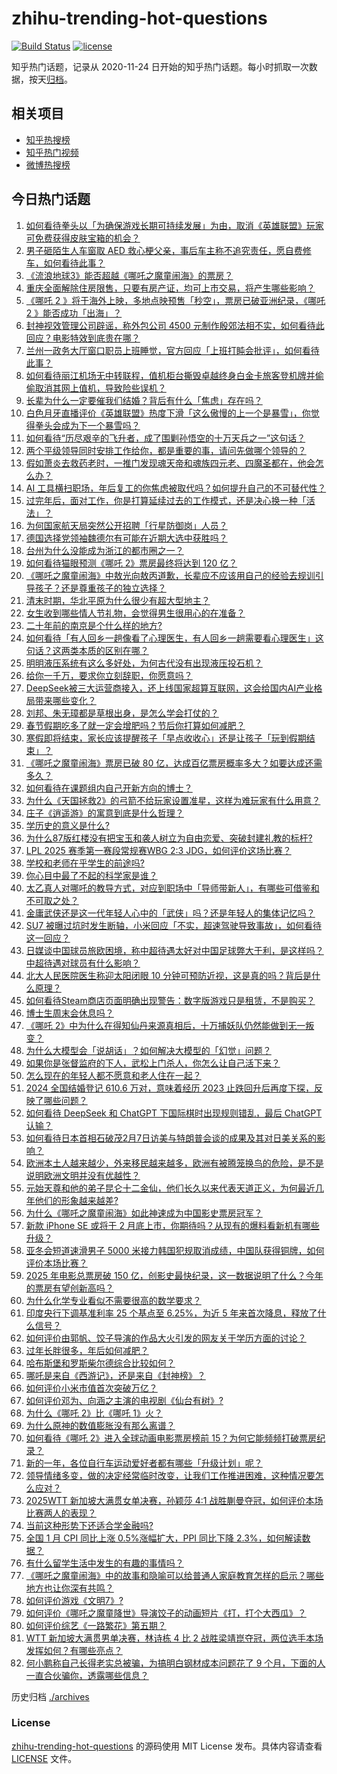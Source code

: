 # zhihu-trending-hot-questions

[![Build Status](https://github.com/justjavac/zhihu-trending-hot-questions/workflows/ci/badge.svg?branch=master)](https://github.com/justjavac/zhihu-trending-hot-questions/actions)
[![license](https://img.shields.io/github/license/justjavac/zhihu-trending-hot-questions)](https://github.com/justjavac/zhihu-trending-hot-questions/blob/master/LICENSE)

知乎热门话题，记录从 2020-11-24
日开始的知乎热门话题。每小时抓取一次数据，按天[归档](./archives)。

## 相关项目

- [知乎热搜榜](https://github.com/justjavac/zhihu-trending-top-search)
- [知乎热门视频](https://github.com/justjavac/zhihu-trending-hot-video)
- [微博热搜榜](https://github.com/justjavac/weibo-trending-hot-search)

## 今日热门话题

<!-- BEGIN -->
<!-- 最后更新时间 Mon Feb 10 2025 15:19:21 GMT+0800 (China Standard Time) -->

1. [如何看待拳头以「为确保游戏长期可持续发展」为由，取消《英雄联盟》玩家可免费获得皮肤宝箱的机会？](https://www.zhihu.com/question/11600446388)
1. [男子砸陌生人车窗取 AED 救心梗父亲，事后车主称不追究责任，愿自费修车，如何看待此事？](https://www.zhihu.com/question/11716121271)
1. [《流浪地球3》能否超越《哪吒之魔童闹海》的票房？](https://www.zhihu.com/question/11523550018)
1. [重庆全面解除住房限售，只要有房产证，均可上市交易，将产生哪些影响？](https://www.zhihu.com/question/11654903756)
1. [《哪吒 2 》将于海外上映，多地点映预售「秒空」，票房已破亚洲纪录，《哪吒 2 》能否成功「出海」？](https://www.zhihu.com/question/11604467465)
1. [封神视效管理公司辟谣，称外包公司 4500 元制作殷郊法相不实，如何看待此回应？电影特效到底贵在哪？](https://www.zhihu.com/question/11741677466)
1. [兰州一政务大厅窗口职员上班睡觉，官方回应「上班打盹会批评」，如何看待此事？](https://www.zhihu.com/question/11703533770)
1. [如何看待丽江机场无中转联程，值机柜台撕毁卓越终身白金卡旅客登机牌并偷偷取消其网上值机，导致险些误机？](https://www.zhihu.com/question/11739658472)
1. [长辈为什么一定要催我们结婚？背后有什么「焦虑」存在吗？](https://www.zhihu.com/question/11537313931)
1. [白色月牙直播评价《英雄联盟》热度下滑「这么傲慢的上一个是暴雪」，你觉得拳头会成为下一个暴雪吗？](https://www.zhihu.com/question/11323368513)
1. [如何看待“历尽艰辛的飞升者，成了围剿孙悟空的十万天兵之一”这句话？](https://www.zhihu.com/question/661862920)
1. [两个平级领导同时安排工作给你，都是重要的事，请问先做哪个领导的？](https://www.zhihu.com/question/11520228893)
1. [假如萧炎去救药老时，一推门发现魂天帝和魂族四元老、四魔圣都在，他会怎么办？](https://www.zhihu.com/question/11657751636)
1. [AI 工具横扫职场，年后复工的你焦虑被取代吗？如何提升自己的不可替代性？](https://www.zhihu.com/question/11528218504)
1. [过完年后，面对工作，你是打算延续过去的工作模式，还是决心换一种「活法」？](https://www.zhihu.com/question/11318523582)
1. [为何国家航天局突然公开招聘「行星防御岗」人员？](https://www.zhihu.com/question/11515684711)
1. [德国选择党领袖魏德尔有可能在近期大选中获胜吗？](https://www.zhihu.com/question/10630550388)
1. [台州为什么没能成为浙江的都市圈之一？](https://www.zhihu.com/question/313273131)
1. [如何看待猫眼预测《哪吒 2》票房最终将达到 120 亿？](https://www.zhihu.com/question/11760207400)
1. [《哪吒之魔童闹海》中敖光向敖丙道歉，长辈应不应该用自己的经验去规训引导孩子？还是尊重孩子的独立选择？](https://www.zhihu.com/question/10847928427)
1. [清末时期，华北平原为什么很少有超大型地主？](https://www.zhihu.com/question/11526743111)
1. [女生收到哪些情人节礼物，会觉得男生很用心的在准备？](https://www.zhihu.com/question/11750357877)
1. [二十年前的南京是个什么样的地方?](https://www.zhihu.com/question/7123248539)
1. [如何看待「有人回乡一趟像看了心理医生，有人回乡一趟需要看心理医生」这句话？这两类本质的区别在哪？](https://www.zhihu.com/question/11325543860)
1. [明明液压系统有这么多好处，为何古代没有出现液压投石机？](https://www.zhihu.com/question/661960331)
1. [给你一千万，要求你立刻辞职，你愿意吗？](https://www.zhihu.com/question/11204928978)
1. [DeepSeek被三大运营商接入，还上线国家超算互联网，这会给国内AI产业格局带来哪些变化？](https://www.zhihu.com/question/11515172288)
1. [刘邦、朱无璋都是草根出身，是怎么学会打仗的？](https://www.zhihu.com/question/11692607546)
1. [春节假期吃多了就一定会增肥吗？节后你打算如何减肥？](https://www.zhihu.com/question/11133012520)
1. [寒假即将结束，家长应该提醒孩子「早点收收心」还是让孩子「玩到假期结束」？](https://www.zhihu.com/question/11270685226)
1. [《哪吒之魔童闹海》票房已破 80 亿，达成百亿票房概率多大？如要达成还需多久？](https://www.zhihu.com/question/11745805648)
1. [如何看待在课题组内自己开新方向的博士？](https://www.zhihu.com/question/11338980666)
1. [为什么《天国拯救2》的弓箭不给玩家设置准星，这样为难玩家有什么用意？](https://www.zhihu.com/question/11453422994)
1. [庄子《逍遥游》的寓意到底是什么哲理？](https://www.zhihu.com/question/9512636317)
1. [学历史的意义是什么?](https://www.zhihu.com/question/668074058)
1. [为什么87版红楼没有把宝玉和袭人树立为自由恋爱、突破封建礼教的标杆?](https://www.zhihu.com/question/11189153851)
1. [LPL 2025 赛季第一赛段常规赛WBG 2:3 JDG，如何评价这场比赛？](https://www.zhihu.com/question/11729559757)
1. [学校和老师在乎学生的前途吗?](https://www.zhihu.com/question/4983613967)
1. [你心目中最了不起的科学家是谁？](https://www.zhihu.com/question/298790308)
1. [太乙真人对哪吒的教导方式，对应到职场中「导师带新人」，有哪些可借鉴和不可取之处？](https://www.zhihu.com/question/11427098256)
1. [金庸武侠还是这一代年轻人心中的「武侠」吗？还是年轻人的集体记忆吗？](https://www.zhihu.com/question/11425109483)
1. [SU7 被曝过坑时发生断轴，小米回应「不实，超速驾驶导致事故」，如何看待这一回应？](https://www.zhihu.com/question/11704112330)
1. [日媒谈中国球员旅欧困境，称中超待遇太好对中国足球弊大于利，是这样吗？中超待遇对球员有什么影响？](https://www.zhihu.com/question/11419483476)
1. [北大人民医院医生称迎太阳闭眼 10 分钟可预防近视，这是真的吗？背后是什么原理？](https://www.zhihu.com/question/11597415606)
1. [如何看待Steam商店页面明确出现警告：数字版游戏只是租赁，不是购买？](https://www.zhihu.com/question/828901579)
1. [博士生周末会休息吗？](https://www.zhihu.com/question/5676021525)
1. [《哪吒 2》中为什么在得知仙丹来源真相后，十万捕妖队仍然能做到无一叛变？](https://www.zhihu.com/question/11637583809)
1. [为什么大模型会「说胡话」？如何解决大模型的「幻觉」问题？](https://www.zhihu.com/question/635776684)
1. [如果你是张督监府的下人，武松上门杀人，你怎么让自己活下来？](https://www.zhihu.com/question/11048671820)
1. [怎么现在的年轻人都不愿意和老人住在一起？](https://www.zhihu.com/question/354758934)
1. [2024 全国结婚登记 610.6 万对，意味着经历 2023 止跌回升后再度下探，反映了哪些问题？](https://www.zhihu.com/question/11758500514)
1. [如何看待 DeepSeek 和 ChatGPT 下国际棋时出现规则错乱，最后 ChatGPT 认输？](https://www.zhihu.com/question/10979868085)
1. [如何看待日本首相石破茂2月7日访美与特朗普会谈的成果及其对日美关系的影响？](https://www.zhihu.com/question/11644574383)
1. [欧洲本土人越来越少，外来移民越来越多，欧洲有被腾笼换鸟的危险，是不是说明欧洲文明并没有优越性？](https://www.zhihu.com/question/10349019033)
1. [元始天尊和他的弟子昆仑十二金仙，他们长久以来代表天道正义，为何最近几年他们的形象越来越差?](https://www.zhihu.com/question/11271403998)
1. [为什么《哪吒之魔童闹海》如此神速成为中国影史票房冠军？](https://www.zhihu.com/question/11426111339)
1. [新款 iPhone SE 或将于 2 月底上市，你期待吗？从现有的爆料看新机有哪些升级？](https://www.zhihu.com/question/11554049810)
1. [亚冬会短道速滑男子 5000 米接力韩国犯规取消成绩，中国队获得铜牌，如何评价本场比赛？](https://www.zhihu.com/question/11720894201)
1. [2025 年电影总票房破 150 亿，创影史最快纪录，这一数据说明了什么？今年的票房有望创新高吗？](https://www.zhihu.com/question/11715035040)
1. [为什么化学专业看似不需要很高的数学要求？](https://www.zhihu.com/question/21233056)
1. [印度央行下调基准利率 25 个基点至 6.25%，为近 5 年来首次降息，释放了什么信号？](https://www.zhihu.com/question/11521915088)
1. [如何评价由郭帆、饺子导演的作品大火引发的网友关于学历方面的讨论？](https://www.zhihu.com/question/11567943398)
1. [过年长胖很多，年后如何减肥？](https://www.zhihu.com/question/267433648)
1. [哈布斯堡和罗斯柴尔德综合比较如何？](https://www.zhihu.com/question/575749791)
1. [哪吒是来自《西游记》，还是来自《封神榜》？](https://www.zhihu.com/question/11228719061)
1. [如何评价小米市值首次突破万亿？](https://www.zhihu.com/question/11478643952)
1. [如何评价邓为、向涵之主演的电视剧《仙台有树》?](https://www.zhihu.com/question/11110910923)
1. [为什么《哪吒 2》比《哪吒 1》火？](https://www.zhihu.com/question/11553068547)
1. [为什么原神的数值膨胀没有那么离谱？](https://www.zhihu.com/question/11589895572)
1. [如何看待《哪吒 2》进入全球动画电影票房榜前 15？为何它能频频打破票房纪录？](https://www.zhihu.com/question/11627312403)
1. [新的一年，各位自行车运动爱好者都有哪些「升级计划」呢？](https://www.zhihu.com/question/11240784042)
1. [领导情绪多变，做的决定经常临时改变，让我们工作推进困难，这种情况要怎么应对？](https://www.zhihu.com/question/10616995667)
1. [2025WTT 新加坡大满贯女单决赛，孙颖莎 4:1 战胜蒯曼夺冠，如何评价本场比赛两人的表现？](https://www.zhihu.com/question/11741440557)
1. [当前这种形势下还适合学金融吗?](https://www.zhihu.com/question/660798134)
1. [全国 1 月 CPI 同比上涨 0.5%涨幅扩大，PPI 同比下降 2.3%，如何解读数据？](https://www.zhihu.com/question/11710220280)
1. [有什么留学生活中发生的有趣的事情吗？](https://www.zhihu.com/question/263418498)
1. [《哪吒之魔童闹海》中的故事和隐喻可以给普通人家庭教育怎样的启示？哪些地方也让你深有共鸣？](https://www.zhihu.com/question/11266822293)
1. [如何评价游戏《文明7》?](https://www.zhihu.com/question/658560656)
1. [如何评价《哪吒之魔童降世》导演饺子的动画短片《打，打个大西瓜》？](https://www.zhihu.com/question/337119300)
1. [如何评价综艺《一路繁花》第五期？](https://www.zhihu.com/question/11623501771)
1. [WTT 新加坡大满贯男单决赛，林诗栋 4 比 2 战胜梁靖崑夺冠，两位选手本场发挥如何？有哪些亮点？](https://www.zhihu.com/question/11746952061)
1. [何小鹏称自己长得老实总被骗，为搞明白钢材成本问题花了 9 个月，下面的人一直合伙骗你，透露哪些信息？](https://www.zhihu.com/question/11622489427)

<!-- END -->

历史归档 [./archives](./archives)

### License

[zhihu-trending-hot-questions](https://github.com/justjavac/zhihu-trending-hot-questions)
的源码使用 MIT License 发布。具体内容请查看 [LICENSE](./LICENSE) 文件。
